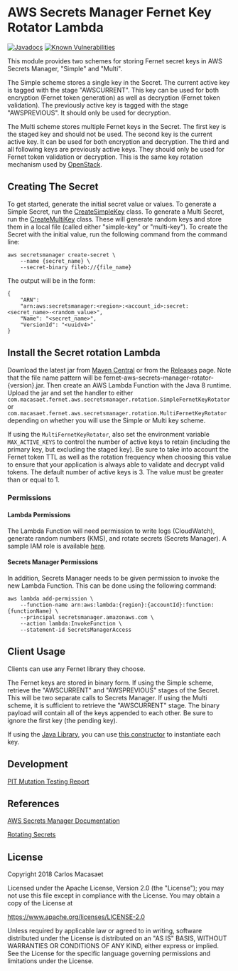 # AWS Secrets Manager Fernet Key Rotator Lambda

[![Javadocs](https://javadoc.io/badge/com.macasaet.fernet/fernet-aws-secrets-manager-rotator.svg)](https://javadoc.io/doc/com.macasaet.fernet/fernet-aws-secrets-manager-rotator)
[![Known Vulnerabilities](https://snyk.io/test/github/l0s/fernet-java8/badge.svg?targetFile=fernet-aws-secrets-manager-rotator/pom.xml)](https://snyk.io/test/github/l0s/fernet-java8?targetFile=fernet-aws-secrets-manager-rotator/pom.xml)

This module provides two schemes for storing Fernet secret keys in AWS
Secrets Manager, "Simple" and "Multi".

The Simple scheme stores a single key in the Secret. The current active key
is tagged with the stage "AWSCURRENT". This key can be used for both
encryption (Fernet token generation) as well as decryption (Fernet token
validation). The previously active key is tagged with the stage
"AWSPREVIOUS". It should only be used for decryption.

The Multi scheme stores multiple Fernet keys in the Secret. The first
key is the staged key and should not be used. The second key is the
current active key. It can be used for both encryption and decryption.
The third and all following keys are previously active keys. They should
only be used for Fernet token validation or decryption. This is the same
key rotation mechanism used by
[OpenStack](https://redhatstackblog.redhat.com/2017/12/20/using-ansible-for-fernet-key-rotation-on-red-hat-openstack-platform-11/).

## Creating The Secret

To get started, generate the initial secret value or values. To generate a
Simple Secret, run the
[CreateSimpleKey](https://github.com/l0s/fernet-java8/blob/master/fernet-aws-secrets-manager-rotator/src/test/java/com/macasaet/fernet/aws/secretsmanager/bootstrap/CreateSimpleKey.java)
class. To generate a Multi Secret, run the
[CreateMultiKey](https://github.com/l0s/fernet-java8/blob/master/fernet-aws-secrets-manager-rotator/src/test/java/com/macasaet/fernet/aws/secretsmanager/bootstrap/CreateMultiKey.java)
class. These will generate random keys and store them in a local file
(called either "simple-key" or "multi-key"). To create the Secret with
the initial value, run the following command from the command line:

    aws secretsmanager create-secret \
        --name {secret_name} \
        --secret-binary fileb://{file_name}

The output will be in the form:

    {
        "ARN":
        "arn:aws:secretsmanager:<region>:<account_id>:secret:<secret_name>-<random_value>",
        "Name": "<secret_name>",
        "VersionId": "<uuidv4>"
    }

## Install the Secret rotation Lambda

Download the latest jar from
[Maven Central](https://search.maven.org/#search%7Cga%7C1%7Ca%3A%22fernet-aws-secrets-manager-rotator%22)
or from the [Releases](https://github.com/l0s/fernet-java8/releases) page.
Note that the file name pattern will be
fernet-aws-secrets-manager-rotator-{version}.jar. Then create an AWS
Lambda Function with the Java 8 runtime. Upload the jar and set the
handler to either
`com.macasaet.fernet.aws.secretsmanager.rotation.SimpleFernetKeyRotator`
or
`com.macasaet.fernet.aws.secretsmanager.rotation.MultiFernetKeyRotator`
depending on whether you will use the Simple or Multi key scheme.

If using the `MultiFernetKeyRotator`, also set the environment variable
`MAX_ACTIVE_KEYS` to control the number of active keys to retain
(including the primary key, but excluding the staged key). Be sure to
take into account the Fernet token TTL as well as the rotation frequency
when choosing this value to ensure that your application is always able
to validate and decrypt valid tokens. The default number of active keys
is 3. The value must be greater than or equal to 1.

### Permissions

#### Lambda Permissions

The Lambda Function will need permission to write logs (CloudWatch),
generate random numbers (KMS), and rotate secrets (Secrets Manager). A
sample IAM role is available
[here](https://github.com/l0s/fernet-java8/blob/master/fernet-aws-secrets-manager-rotator/src/test/resources/sample-lambda-iam-role.json).

#### Secrets Manager Permissions

In addition, Secrets Manager needs to be given permission to invoke the
new Lambda Function. This can be done using the following command:

    aws lambda add-permission \
        --function-name arn:aws:lambda:{region}:{accountId}:function:{functionName} \
        --principal secretsmanager.amazonaws.com \
        --action lambda:InvokeFunction \
        --statement-id SecretsManagerAccess

## Client Usage

Clients can use any Fernet library they choose.

The Fernet keys are stored in binary form. If using the Simple scheme,
retrieve the "AWSCURRENT" and "AWSPREVIOUS" stages of the Secret. This
will be two separate calls to Secrets Manager. If using the Multi
scheme, it is sufficient to retrieve the "AWSCURRENT" stage. The binary
payload will contain all of the keys appended to each other. Be sure to
ignore the first key (the pending key).

If using the [Java Library](https://github.com/l0s/fernet-java8), you
can use [this
constructor](https://static.javadoc.io/com.macasaet.fernet/fernet-java8/1.2.0/com/macasaet/fernet/Key.html#Key-byte:A-byte:A-)
to instantiate each key.

## Development

[PIT Mutation Testing  Report](https://l0s.github.io/fernet-java8/fernet-aws-secrets-manager-rotator/pit-reports/index.html)

## References

[AWS Secrets Manager Documentation](https://docs.aws.amazon.com/secretsmanager/latest/userguide/intro.html)

[Rotating
Secrets](https://docs.aws.amazon.com/secretsmanager/latest/userguide/rotating-secrets.html)

## License

   Copyright 2018 Carlos Macasaet

   Licensed under the Apache License, Version 2.0 (the "License");
   you may not use this file except in compliance with the License.
   You may obtain a copy of the License at

   https://www.apache.org/licenses/LICENSE-2.0

   Unless required by applicable law or agreed to in writing, software
   distributed under the License is distributed on an "AS IS" BASIS,
   WITHOUT WARRANTIES OR CONDITIONS OF ANY KIND, either express or implied.
   See the License for the specific language governing permissions and
   limitations under the License.
